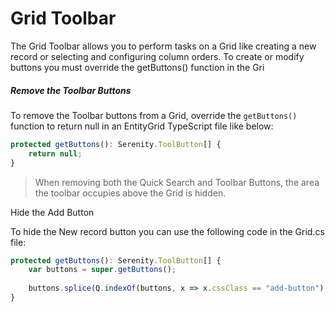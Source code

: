 # Grid Toolbar

The Grid Toolbar allows you to perform tasks on a Grid like creating a new record or selecting and configuring column orders. To create or modify buttons you must override the getButtons\(\) function in the Gri

##### Remove the Toolbar Buttons

To remove the Toolbar buttons from a Grid, override the `getButtons()` function to return null in an EntityGrid TypeScript file like below:

```js
protected getButtons(): Serenity.ToolButton[] {
    return null;
}
```

> When removing both the Quick Search and Toolbar Buttons, the area the toolbar occupies above the Grid is hidden.

Hide the Add Button

To hide the New record button you can use the following code in the Grid.cs file:

```ts
protected getButtons(): Serenity.ToolButton[] {
    var buttons = super.getButtons();
    
    buttons.splice(Q.indexOf(buttons, x => x.cssClass == "add-button"), 1);
}
```



